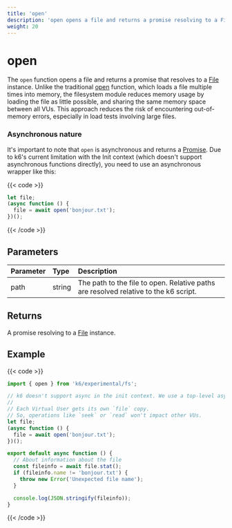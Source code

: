 ```yaml
---
title: 'open'
description: 'open opens a file and returns a promise resolving to a File instance.'
weight: 20
---
```


# open

The `open` function opens a file and returns a promise that resolves to a [File](https://grafana.com/docs/k6/<K6_VERSION>/javascript-api/k6-experimental/fs/file) instance. Unlike the traditional [open](https://grafana.com/docs/k6/<K6_VERSION>/javascript-api/init-context/open/) function, which loads a file multiple times into memory, the filesystem module reduces memory usage by loading the file as little possible, and sharing the same memory space between all VUs. This approach reduces the risk of encountering out-of-memory errors, especially in load tests involving large files.

### Asynchronous nature

It's important to note that `open` is asynchronous and returns a [Promise](https://developer.mozilla.org/en-US/docs/Web/JavaScript/Reference/Global_Objects/Promise). Due to k6's current limitation with the Init context (which doesn't support asynchronous functions directly), you need to use an asynchronous wrapper like this:

{{< code >}}

```javascript
let file;
(async function () {
  file = await open('bonjour.txt');
})();
```

{{< /code >}}

## Parameters

| Parameter | Type   | Description                                                                          |
| :-------- | :----- | :----------------------------------------------------------------------------------- |
| path      | string | The path to the file to open. Relative paths are resolved relative to the k6 script. |

## Returns

A promise resolving to a [File](https://grafana.com/docs/k6/<K6_VERSION>/javascript-api/k6-experimental/fs/file) instance.

## Example

{{< code >}}

```javascript
import { open } from 'k6/experimental/fs';

// k6 doesn't support async in the init context. We use a top-level async function for `await`.
//
// Each Virtual User gets its own `file` copy.
// So, operations like `seek` or `read` won't impact other VUs.
let file;
(async function () {
  file = await open('bonjour.txt');
})();

export default async function () {
  // About information about the file
  const fileinfo = await file.stat();
  if (fileinfo.name != 'bonjour.txt') {
    throw new Error('Unexpected file name');
  }

  console.log(JSON.stringify(fileinfo));
}
```

{{< /code >}}
